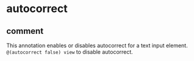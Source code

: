 # autocorrect
## comment

This annotation enables or disables autocorrect for a text input element.
`@(autocorrect false) view` to disable autocorrect.